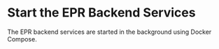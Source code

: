 # Start the EPR Backend Services

The EPR backend services are started in the background using Docker Compose.
